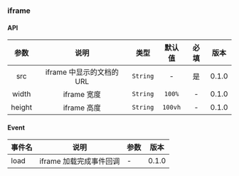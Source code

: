 ### iframe

#### API

|  参数  |           说明            |   类型   | 默认值  | 必填 | 版本  |
| :----: | :-----------------------: | :------: | :-----: | :--: | :---: |
|  src   | iframe 中显示的文档的 URL | `String` |    -    |  是  | 0.1.0 |
| width  |        iframe 宽度        | `String` | `100%`  |  -   | 0.1.0 |
| height |        iframe 高度        | `String` | `100vh` |  -   | 0.1.0 |

#### Event

| 事件名 | 说明                    | 参数 | 版本  |
| ------ | ----------------------- | ---- | ----- |
| load   | iframe 加载完成事件回调 | -    | 0.1.0 |
